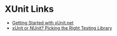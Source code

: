 # XUnit Links
- [Getting Started with xUnit.net](https://xunit.net/docs/getting-started/netcore/cmdline)
- [xUnit or NUnit? Picking the Right Testing Library](https://www.youtube.com/watch?app=desktop&v=JD2ZMxCPnqc)


